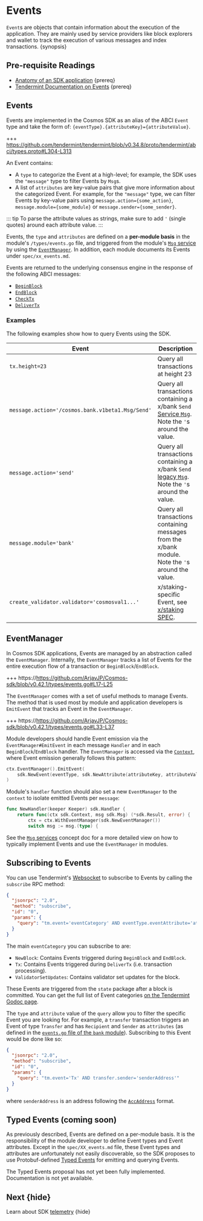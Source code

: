 <!--
order: 9
-->

# Events

`Event`s are objects that contain information about the execution of the application. They are mainly used by service providers like block explorers and wallet to track the execution of various messages and index transactions. {synopsis}

## Pre-requisite Readings

- [Anatomy of an SDK application](../basics/app-anatomy.md) {prereq}
- [Tendermint Documentation on Events](https://docs.tendermint.com/master/spec/abci/abci.html#events) {prereq}

## Events

Events are implemented in the Cosmos SDK as an alias of the ABCI `Event` type and
take the form of: `{eventType}.{attributeKey}={attributeValue}`.

+++ https://github.com/tendermint/tendermint/blob/v0.34.8/proto/tendermint/abci/types.proto#L304-L313

An Event contains:

- A `type` to categorize the Event at a high-level; for example, the SDK uses the `"message"` type to filter Events by `Msg`s.
- A list of `attributes` are key-value pairs that give more information about the categorized Event. For example, for the `"message"` type, we can filter Events by key-value pairs using `message.action={some_action}`, `message.module={some_module}` or `message.sender={some_sender}`.

::: tip
To parse the attribute values as strings, make sure to add `'` (single quotes) around each attribute value.
:::

Events, the `type` and `attributes` are defined on a **per-module basis** in the module's
`/types/events.go` file, and triggered from the module's [`Msg` service](../building-modules/msg-services.md)
by using the [`EventManager`](#eventmanager). In addition, each module documents its Events under
`spec/xx_events.md`.

Events are returned to the underlying consensus engine in the response of the following ABCI messages:

- [`BeginBlock`](./baseapp.md#beginblock)
- [`EndBlock`](./baseapp.md#endblock)
- [`CheckTx`](./baseapp.md#checktx)
- [`DeliverTx`](./baseapp.md#delivertx)

### Examples

The following examples show how to query Events using the SDK.

| Event                                            | Description                                                                                                                                              |
| ------------------------------------------------ | -------------------------------------------------------------------------------------------------------------------------------------------------------- |
| `tx.height=23`                                   | Query all transactions at height 23                                                                                                                      |
| `message.action='/cosmos.bank.v1beta1.Msg/Send'` | Query all transactions containing a x/bank `Send` [Service `Msg`](../building-modules/msg-services.md). Note the `'`s around the value.                  |
| `message.action='send'`                          | Query all transactions containing a x/bank `Send` [legacy `Msg`](../building-modules/msg-services.md#legacy-amino-msgs). Note the `'`s around the value. |
| `message.module='bank'`                          | Query all transactions containing messages from the x/bank module. Note the `'`s around the value.                                                       |
| `create_validator.validator='cosmosval1...'`     | x/staking-specific Event, see [x/staking SPEC](../../../cosmos-sdk/x/staking/spec/07_events.md).                                                         |

## EventManager

In Cosmos SDK applications, Events are managed by an abstraction called the `EventManager`.
Internally, the `EventManager` tracks a list of Events for the entire execution flow of a
transaction or `BeginBlock`/`EndBlock`.

+++ https://https://github.com/ArjavJP/Cosmos-sdk/blob/v0.42.1/types/events.go#L17-L25

The `EventManager` comes with a set of useful methods to manage Events. The method
that is used most by module and application developers is `EmitEvent` that tracks
an Event in the `EventManager`.

+++ https://https://github.com/ArjavJP/Cosmos-sdk/blob/v0.42.1/types/events.go#L33-L37

Module developers should handle Event emission via the `EventManager#EmitEvent` in each message
`Handler` and in each `BeginBlock`/`EndBlock` handler. The `EventManager` is accessed via
the [`Context`](./context.md), where Event emission generally follows this pattern:

```go
ctx.EventManager().EmitEvent(
    sdk.NewEvent(eventType, sdk.NewAttribute(attributeKey, attributeValue)),
)
```

Module's `handler` function should also set a new `EventManager` to the `context` to isolate emitted Events per `message`:

```go
func NewHandler(keeper Keeper) sdk.Handler {
    return func(ctx sdk.Context, msg sdk.Msg) (*sdk.Result, error) {
        ctx = ctx.WithEventManager(sdk.NewEventManager())
        switch msg := msg.(type) {
```

See the [`Msg` services](../building-modules/msg-services.md) concept doc for a more detailed
view on how to typically implement Events and use the `EventManager` in modules.

## Subscribing to Events

You can use Tendermint's [Websocket](https://docs.tendermint.com/master/tendermint-core/subscription.html#subscribing-to-events-via-websocket) to subscribe to Events by calling the `subscribe` RPC method:

```json
{
  "jsonrpc": "2.0",
  "method": "subscribe",
  "id": "0",
  "params": {
    "query": "tm.event='eventCategory' AND eventType.eventAttribute='attributeValue'"
  }
}
```

The main `eventCategory` you can subscribe to are:

- `NewBlock`: Contains Events triggered during `BeginBlock` and `EndBlock`.
- `Tx`: Contains Events triggered during `DeliverTx` (i.e. transaction processing).
- `ValidatorSetUpdates`: Contains validator set updates for the block.

These Events are triggered from the `state` package after a block is committed. You can get the
full list of Event categories [on the Tendermint Godoc page](https://godoc.org/github.com/tendermint/tendermint/types#pkg-constants).

The `type` and `attribute` value of the `query` allow you to filter the specific Event you are looking for. For example, a `transfer` transaction triggers an Event of type `Transfer` and has `Recipient` and `Sender` as `attributes` (as defined in the [`events.go` file of the `bank` module](https://https://github.com/ArjavJP/Cosmos-sdk/blob/v0.42.1/x/bank/types/events.go)). Subscribing to this Event would be done like so:

```json
{
  "jsonrpc": "2.0",
  "method": "subscribe",
  "id": "0",
  "params": {
    "query": "tm.event='Tx' AND transfer.sender='senderAddress'"
  }
}
```

where `senderAddress` is an address following the [`AccAddress`](../basics/accounts.md#addresses) format.

## Typed Events (coming soon)

As previously described, Events are defined on a per-module basis. It is the responsibility of the module developer to define Event types and Event attributes. Except in the `spec/XX_events.md` file, these Event types and attributes are unfortunately not easily discoverable, so the SDK proposes to use Protobuf-defined [Typed Events](../architecture/adr-032-typed-events.md) for emitting and querying Events.

The Typed Events proposal has not yet been fully implemented. Documentation is not yet available.

## Next {hide}

Learn about SDK [telemetry](./telemetry.md) {hide}
